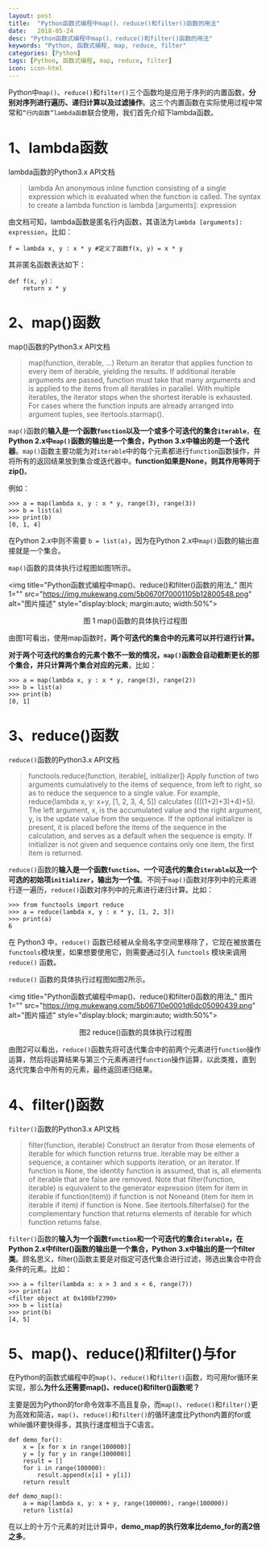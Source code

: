 ```yaml
---
layout: post
title:  "Python函数式编程中map()、reduce()和filter()函数的用法"
date:   2018-05-24
desc: "Python函数式编程中map()、reduce()和filter()函数的用法"
keywords: "Python, 函数式编程, map, reduce, filter"
categories: [Python]
tags: [Python, 函数式编程, map, reduce, filter]
icon: icon-html
---
```


Python中`map()`、`reduce()`和`filter()`三个函数均是应用于序列的内置函数，**分别对序列进行遍历、递归计算以及过滤操作**。这三个内置函数在实际使用过程中常常和`“行内函数”lambda函数`联合使用，我们首先介绍下lambda函数。

# **1、lambda函数**

lambda函数的Python3.x API文档

> lambda
> An anonymous inline function consisting of a single expression which is evaluated when the function is called. The syntax to create a lambda function is lambda [arguments]: expression

由文档可知，lambda函数是匿名行内函数，其语法为`lambda [arguments]: expression`，比如：

```
f = lambda x, y : x * y #定义了函数f(x, y) = x * y
```

其非匿名函数表达如下：

```
def f(x, y)：
    return x * y
```

# **2、map()函数**

map()函数的Python3.x API文档

> map(function, iterable, ...)
> Return an iterator that applies function to every item of iterable, yielding the results. If additional iterable arguments are passed, function must take that many arguments and is applied to the items from all iterables in parallel. With multiple iterables, the iterator stops when the shortest iterable is exhausted. For cases where the function inputs are already arranged into argument tuples, see itertools.starmap().

`map()`函数的**输入是一个函数`function`以及一个或多个可迭代的集合`iterable`**，**在Python 2.x中`map()`函数的输出是一个集合，Python 3.x中输出的是一个迭代器**。`map()`函数主要功能为对`iterable`中的每个元素都进行`function`函数操作，并将所有的返回结果放到集合或迭代器中。**function如果是None，则其作用等同于zip()**。

例如：

```
>>> a = map(lambda x, y : x * y, range(3), range(3))
>>> b = list(a)
>>> print(b)
[0, 1, 4]
```

在Python 2.x中则不需要 `b = list(a)`，因为在Python 2.x中`map()`函数的输出直接就是一个集合。

`map()`函数的具体执行过程图如图1所示。

<img title="Python函数式编程中map()、reduce()和filter()函数的用法_" 图片1="" src="https://img.mukewang.com/5b0670f70001105b12800548.png" alt="图片描述" style="display:block; margin:auto; width:50%">

<p style="text-align:center">图 1 map()函数的具体执行过程图</p>

由图1可看出，使用map函数时，**两个可迭代的集合中的元素可以并行进行计算。**

**对于两个可迭代的集合的元素个数不一致的情况，`map()`函数会自动截断更长的那个集合，并只计算两个集合对应的元素**，比如：

```
>>> a = map(lambda x, y : x * y, range(3), range(2))
>>> b = list(a)
>>> print(b)
[0, 1]
```

# **3、reduce()函数**

`reduce()`函数的Python3.x API文档

> functools.reduce(function, iterable[, initializer])
> Apply function of two arguments cumulatively to the items of sequence, from left to right, so as to reduce the sequence to a single value. For example, reduce(lambda x, y: x+y, [1, 2, 3, 4, 5]) calculates  ((((1+2)+3)+4)+5). The left argument, x, is the accumulated value and the right argument, y, is the update value from the sequence. If the optional initializer is present, it is placed before the items of the sequence in the calculation, and serves as a default when the sequence is empty. If initializer is not given and sequence contains only one item, the first item is returned.

`reduce()`函数的**输入是一个函数`function`、一个可迭代的集合`iterable`以及一个可选的初始项`initializer`，输出为一个值**。不同于`map()`函数对序列中的元素进行逐一遍历，`reduce()`函数对序列中的元素进行递归计算。比如：

```
>>> from functools import reduce
>>> a = reduce(lambda x, y : x * y, [1, 2, 3])
>>> print(a)
6
```

在 Python3 中，`reduce()` 函数已经被从全局名字空间里移除了，它现在被放置在 `functools`模块里，如果想要使用它，则需要通过引入 `functools` 模块来调用 `reduce()` 函数。

`reduce()` 函数的具体执行过程图如图2所示。

<img title="Python函数式编程中map()、reduce()和filter()函数的用法_" 图片1="" src="https://img.mukewang.com/5b06710e0001d6dc05090439.png" alt="图片描述" style="display:block; margin:auto; width:50%">

<p style="text-align:center">图2 reduce()函数的具体执行过程图</p>

由图2可以看出，`reduce()`函数先将可迭代集合中的前两个元素进行`function`操作运算，然后将运算结果与第三个元素再进行`function`操作运算，以此类推，直到迭代完集合中所有的元素，最终返回递归结果。

# **4、filter()函数**

`filter()`函数的Python3.x API文档

> filter(function, iterable)
> Construct an iterator from those elements of iterable for which function returns true. iterable may be either a sequence, a container which supports iteration, or an iterator. If function is None, the identity function is assumed, that is, all elements of iterable that are false are removed. Note that filter(function, iterable) is equivalent to the generator expression (item for item in iterable if function(item)) if function is not Noneand (item for item in iterable if item) if function is None.
> See itertools.filterfalse() for the complementary function that returns elements of iterable for which function returns false.

`filter()`函数的**输入为一个函数`function`和一个可迭代的集合`iterable`，在Python 2.x中filter()函数的输出是一个集合，Python 3.x中输出的是一个filter类**。顾名思义，filter()函数主要是对指定可迭代集合进行过滤，筛选出集合中符合条件的元素。比如：

```
>>> a = filter(lambda x: x > 3 and x < 6, range(7))
>>> print(a)
<filter object at 0x108bf2390>
>>> b = list(a)
>>> print(b)
[4, 5]
```

# **5、map()、reduce()和filter()与for**

在Python的函数式编程中的`map()`、`reduce()`和`filter()`函数，均可用for循环来实现，那么**为什么还需要map()、reduce()和filter()函数呢？**

主要是因为Python的for命令效率不高且复杂，而`map()`、`reduce()`和`filter()`更为高效和简洁，`map()`、`reduce()`和`filter()`的循环速度比Python内置的for或while循环要快得多，其执行速度相当于C语言。

```
def demo_for():
    x = [x for x in range(100000)]
    y = [y for y in range(100000)]
    result = []
    for i in range(100000):
        result.append(x[i] + y[i])
    return result

def demo_map():
    a = map(lambda x, y: x + y, range(100000), range(100000))
    return list(a)
```

在以上的十万个元素的对比计算中，**demo_map的执行效率比demo_for的高2倍之多**。